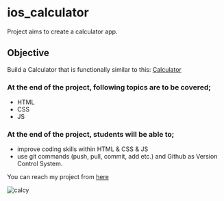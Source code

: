 # ios_calculator

Project aims to create a calculator app.

## Objective

Build a Calculator that is functionally similar to this: [Calculator]( https://codepen.io/AaronClarusway/full/KKzRdvo)

### At the end of the project, following topics are to be covered;

- HTML 
- CSS
- JS

### At the end of the project, students will be able to;

- improve coding skills within HTML & CSS & JS
- use git commands (push, pull, commit, add etc.) and Github as Version Control System.

You can reach my project from [here](https://calcyto.netlify.app/)

![calcy](https://user-images.githubusercontent.com/98649983/175832851-36755c86-6a4e-48b1-a37e-ae8728494022.gif)




